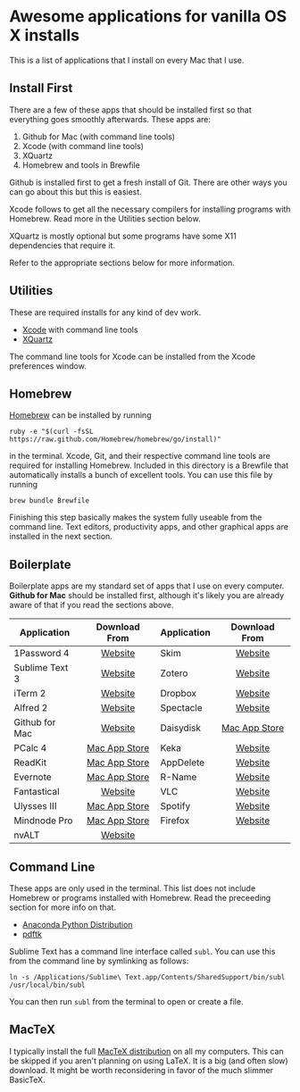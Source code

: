 Awesome applications for vanilla OS X installs
==============================================

This is a list of applications that I install on every Mac that I use.

Install First
-------------
There are a few of these apps that should be installed first so that everything
goes smoothly afterwards. These apps are:

1. Github for Mac (with command line tools)
2. Xcode (with command line tools)
3. XQuartz
4. Homebrew and tools in Brewfile

Github is installed first to get a fresh install of Git. There are other ways
you can go about this but this is easiest.

Xcode follows to get all the necessary compilers for installing programs with
Homebrew. Read more in the Utilities section below.

XQuartz is mostly optional but some programs have some X11 dependencies that
require it.

Refer to the appropriate sections below for more information.

Utilities
---------
These are required installs for any kind of dev work.

* [Xcode](https://itunes.apple.com/us/app/xcode/id497799835?ls=1&mt=12) with
command line tools
* [XQuartz](https://xquartz.macosforge.org/landing/)

The command line tools for Xcode can be installed from the Xcode preferences
window.

Homebrew
--------
[Homebrew](http://brew.sh) can be installed by running

`ruby -e "$(curl -fsSL https://raw.github.com/Homebrew/homebrew/go/install)"`

in the terminal. Xcode, Git, and their respective command line tools are
required for installing Homebrew. Included in this directory is a Brewfile
that automatically installs a bunch of excellent tools. You can use this file
by running

`brew bundle Brewfile`

Finishing this step basically makes the system fully useable from the command
line. Text editors, productivity apps, and other graphical apps are installed
in the next section.

Boilerplate
-----------
Boilerplate apps are my standard set of apps that I use on every computer.
**Github for Mac** should be installed first, although it's likely you are
already aware of that if you read the sections above.

| Application    | Download From                                                    | Application    | Download From                                                    |
|----------------|:----------------------------------------------------------------:|----------------|:----------------------------------------------------------------:|
| 1Password 4    | [Website      ](https://agilebits.com/onepassword)               | Skim           | [Website      ](http://skim-app.sourceforge.net)                 |
| Sublime Text 3 | [Website      ](http://www.sublimetext.com)                      | Zotero         | [Website      ](https://www.zotero.org)                          |
| iTerm 2        | [Website      ](http://www.iterm2.com/)                          | Dropbox        | [Website      ](https://www.dropbox.com)                         |
| Alfred 2       | [Website      ](http://www.alfredapp.com)                        | Spectacle      | [Website      ](http://spectacleapp.com)                         |
| Github for Mac | [Website      ](https://mac.github.com)                          | Daisydisk      | [Mac App Store](http://www.daisydiskapp.com)                     |
| PCalc 4        | [Mac App Store](http://www.pcalc.com)                            | Keka           | [Website      ](http://www.kekaosx.com/en/)                      |
| ReadKit        | [Mac App Store](http://readkitapp.com)                  			| AppDelete      | [Website      ](http://www.reggieashworth.com/appdelete)         |
| Evernote       | [Mac App Store](http://evernote.com/evernote/)                   | R-Name         | [Website      ](https://www.macupdate.com/app/mac/12259/r-name)  |
| Fantastical    | [Website      ](https://flexibits.com/fantastical)               | VLC            | [Website      ](http://www.videolan.org/vlc/index.html)          |
| Ulysses III    | [Mac App Store](http://www.ulyssesapp.com)                       | Spotify        | [Website      ](https://www.spotify.com/download/mac/)           |
| Mindnode Pro   | [Mac App Store](https://mindnode.com)                            | Firefox        | [Website      ](http://www.mozilla.org/en-US/firefox/new/)       |
| nvALT          | [Website      ](http://brettterpstra.com/projects/nvalt/)        |                |                                                                  |

Command Line
------------
These apps are only used in the terminal. This list does not include Homebrew
or programs installed with Homebrew. Read the preceeding section for more info
on that. 

* [Anaconda Python Distribution](https://store.continuum.io/cshop/anaconda/)
* [pdftk](http://www.pdflabs.com/tools/pdftk-server/)

Sublime Text has a command line interface called `subl`. You can use this from
the command line by symlinking as follows:

`ln -s /Applications/Sublime\ Text.app/Contents/SharedSupport/bin/subl /usr/local/bin/subl`

You can then run `subl` from the terminal to open or create a file.

MacTeX
------
I typically install the full [MacTeX distribution](http://tug.org/mactex/) on
all my computers. This can be skipped if you aren't planning on using LaTeX.
It is a big (and often slow) download. It might be worth reconsidering in favor
of the much slimmer BasicTeX.
